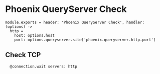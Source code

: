 
# Phoenix QueryServer Check

    module.exports = header: 'Phoenix QueryServer Check', handler: (options) ->
      http =
        host: options.host
        port: options.queryserver.site['phoenix.queryserver.http.port']

## Check TCP

      @connection.wait servers: http
